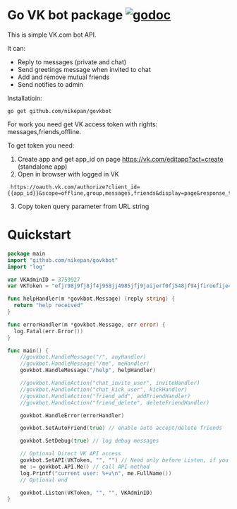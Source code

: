 # Go VK bot package [![godoc](http://img.shields.io/badge/godoc-reference-blue.svg?style=flat)](https://godoc.org/github.com/nikepan/govkbot)


This is simple VK.com bot API.

It can:

* Reply to messages (private and chat)  
* Send greetings message when invited to chat
* Add and remove mutual friends
* Send notifies to admin

Installatioin:

`go get github.com/nikepan/govkbot`

For work you need get VK access token with rights: messages,friends,offline.


To get token you need:

1. Create app and get app_id on page https://vk.com/editapp?act=create (standalone app)
2. Open in browser with logged in VK
```
 https://oauth.vk.com/authorize?client_id={{app_id}}&scope=offline,group,messages,friends&display=page&response_type=token&redirect_uri=https://oauth.vk.com/blank.html
 ```
3. Copy token query parameter from URL string


# Quickstart

```Go
package main
import "github.com/nikepan/govkbot"
import "log"

var VKAdminID = 3759927
var VKToken = "efjr98j9fj8jf4j958jj4985jfj9joijerf0fj548jf94jfiroefije495jf48"

func helpHandler(m *govkbot.Message) (reply string) {
  return "help received"
}

func errorHandler(m *govkbot.Message, err error) {
  log.Fatal(err.Error())
}

func main() {
    //govkbot.HandleMessage("/", anyHandler)
    //govkbot.HandleMessage("/me", meHandler)
    govkbot.HandleMessage("/help", helpHandler)

    //govkbot.HandleAction("chat_invite_user", inviteHandler)
    //govkbot.HandleAction("chat_kick_user", kickHandler)
    //govkbot.HandleAction("friend_add", addFriendHandler)
    //govkbot.HandleAction("friend_delete", deleteFriendHandler)

    govkbot.HandleError(errorHandler)

    govkbot.SetAutoFriend(true) // enable auto accept/delete friends

    govkbot.SetDebug(true) // log debug messages

    // Optional Direct VK API access
    govkbot.SetAPI(VKToken, "", "") // Need only before Listen, if you use direct API
    me := govkbot.API.Me() // call API method
    log.Printf("current user: %+v\n", me.FullName())
    // Optional end

    govkbot.Listen(VKToken, "", "", VKAdminID)
}
```
